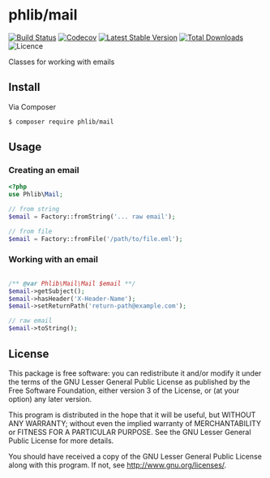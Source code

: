 # phlib/mail

[![Build Status](https://img.shields.io/travis/phlib/mail/master.svg?style=flat-square)](https://travis-ci.org/phlib/mail)
[![Codecov](https://img.shields.io/codecov/c/github/phlib/mail.svg?style=flat-square)](https://codecov.io/gh/phlib/mail)
[![Latest Stable Version](https://img.shields.io/packagist/v/phlib/mail.svg?style=flat-square)](https://packagist.org/packages/phlib/mail)
[![Total Downloads](https://img.shields.io/packagist/dt/phlib/mail.svg?style=flat-square)](https://packagist.org/packages/phlib/mail)
![Licence](https://img.shields.io/github/license/phlib/mail.svg?style=flat-square)

Classes for working with emails

## Install

Via Composer

``` bash
$ composer require phlib/mail
```

## Usage

### Creating an email

``` php
<?php
use Phlib\Mail;

// from string
$email = Factory::fromString('... raw email');

// from file
$email = Factory::fromFile('/path/to/file.eml');
```

### Working with an email

```php

/** @var Phlib\Mail\Mail $email **/
$email->getSubject();
$email->hasHeader('X-Header-Name');
$email->setReturnPath('return-path@example.com');

// raw email
$email->toString();

```

## License

This package is free software: you can redistribute it and/or modify
it under the terms of the GNU Lesser General Public License as published by
the Free Software Foundation, either version 3 of the License, or
(at your option) any later version.

This program is distributed in the hope that it will be useful,
but WITHOUT ANY WARRANTY; without even the implied warranty of
MERCHANTABILITY or FITNESS FOR A PARTICULAR PURPOSE.  See the
GNU Lesser General Public License for more details.

You should have received a copy of the GNU Lesser General Public License
along with this program.  If not, see <http://www.gnu.org/licenses/>.
